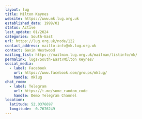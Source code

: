 ```yaml
---
layout: lug
title: Milton Keynes
website: https://www.mk.lug.org.uk
established_date: 1999/01
status: Active
last_update: 01/2024
categories: South-East
url: https://lug.org.uk/node/122
contact_address: mailto:info@mk.lug.org.uk
contact: Gavin Westwood
mailing_list: https://mailman.lug.org.uk/mailman/listinfo/mk/
permalink: lugs/South-East/Milton Keynes/
social_media:
  - label: Facebook
    url: https://www.facebook.com/groups/mklug/
    handle: mklug
chat_room:
  - label: Telegram
    url: https://t.me/some_random_code
    handle: Demo Telegram Channel
location:
  latitude: 52.0376697
  longitude: -0.7676249
---
```

